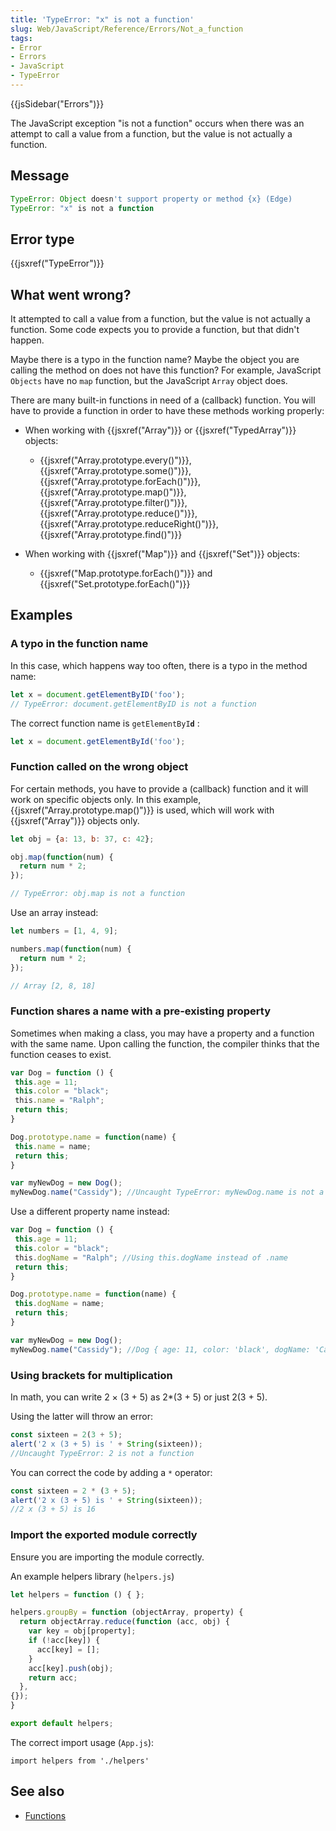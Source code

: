 ```yaml
---
title: 'TypeError: "x" is not a function'
slug: Web/JavaScript/Reference/Errors/Not_a_function
tags:
- Error
- Errors
- JavaScript
- TypeError
---
```

{{jsSidebar("Errors")}}

The JavaScript exception "is not a function" occurs when there was an attempt to
call a value from a function, but the value is not actually a function.

## Message

```js
TypeError: Object doesn't support property or method {x} (Edge)
TypeError: "x" is not a function
```

## Error type

{{jsxref("TypeError")}}

## What went wrong?

It attempted to call a value from a function, but the value is not actually a
function. Some code expects you to provide a function, but that didn't happen.

Maybe there is a typo in the function name? Maybe the object you are calling the
method on does not have this function? For example, JavaScript `Objects` have no
`map` function, but the JavaScript `Array` object does.

There are many built-in functions in need of a (callback) function. You will
have to provide a function in order to have these methods working properly:

- When working with {{jsxref("Array")}} or {{jsxref("TypedArray")}}
  objects:

  - {{jsxref("Array.prototype.every()")}},
    {{jsxref("Array.prototype.some()")}},
    {{jsxref("Array.prototype.forEach()")}},
    {{jsxref("Array.prototype.map()")}},
    {{jsxref("Array.prototype.filter()")}}, 
    {{jsxref("Array.prototype.reduce()")}},
    {{jsxref("Array.prototype.reduceRight()")}},
    {{jsxref("Array.prototype.find()")}}

- When working with {{jsxref("Map")}} and {{jsxref("Set")}}
  objects:

  - {{jsxref("Map.prototype.forEach()")}} and
    {{jsxref("Set.prototype.forEach()")}}

## Examples

### A typo in the function name

In this case, which happens way too often, there is a typo in the method name:

```js example-bad
let x = document.getElementByID('foo');
// TypeError: document.getElementByID is not a function
```

The correct function name is <code>getElementByI<strong>d</strong></code> :

```js example-good
let x = document.getElementById('foo');
```

### Function called on the wrong object

For certain methods, you have to provide a (callback) function and it will work
on specific objects only. In this example,
{{jsxref("Array.prototype.map()")}} is used, which will work with
{{jsxref("Array")}} objects only.

```js example-bad
let obj = {a: 13, b: 37, c: 42};

obj.map(function(num) {
  return num * 2;
});

// TypeError: obj.map is not a function
```

Use an array instead:

```js example-good
let numbers = [1, 4, 9];

numbers.map(function(num) {
  return num * 2;
});

// Array [2, 8, 18]
```

### Function shares a name with a pre-existing property

Sometimes when making a class, you may have a property and a function with the
same name. Upon calling the function, the compiler thinks that the function
ceases to exist.

```js example-bad
var Dog = function () {
 this.age = 11;
 this.color = "black";
 this.name = "Ralph";
 return this;
}

Dog.prototype.name = function(name) {
 this.name = name;
 return this;
}

var myNewDog = new Dog();
myNewDog.name("Cassidy"); //Uncaught TypeError: myNewDog.name is not a function
```

Use a different property name instead:

```js example-good
var Dog = function () {
 this.age = 11;
 this.color = "black";
 this.dogName = "Ralph"; //Using this.dogName instead of .name
 return this;
}

Dog.prototype.name = function(name) {
 this.dogName = name;
 return this;
}

var myNewDog = new Dog();
myNewDog.name("Cassidy"); //Dog { age: 11, color: 'black', dogName: 'Cassidy' }
```

### Using brackets for multiplication

In math, you can write 2 × (3 + 5) as 2\*(3 + 5) or just 2(3 + 5).

Using the latter will throw an error:

```js example-bad
const sixteen = 2(3 + 5);
alert('2 x (3 + 5) is ' + String(sixteen));
//Uncaught TypeError: 2 is not a function
```

You can correct the code by adding a `*` operator:

```js example-good
const sixteen = 2 * (3 + 5);
alert('2 x (3 + 5) is ' + String(sixteen));
//2 x (3 + 5) is 16
```

### Import the exported module correctly

Ensure you are importing the module correctly.

An example helpers library (`helpers.js`)

```js
let helpers = function () { };

helpers.groupBy = function (objectArray, property) {
  return objectArray.reduce(function (acc, obj) {
    var key = obj[property];
    if (!acc[key]) {
      acc[key] = [];
    }
    acc[key].push(obj);
    return acc;
  },
{});
}

export default helpers;
```

The correct import usage (`App.js`):

    import helpers from './helpers'

## See also

- [Functions](/en-US/docs/Web/JavaScript/Reference/Functions)
